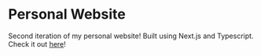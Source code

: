 # Personal Website

Second iteration of my personal website! Built using Next.js and Typescript. Check it out [here](https://shelleychen.vercel.app/)!
